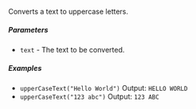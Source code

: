 Converts a text to uppercase letters.

##### Parameters
* `text` - The text to be converted.

##### Examples
* `upperCaseText("Hello World")` Output: `HELLO WORLD`
* `upperCaseText("123 abc")` Output: `123 ABC` 
